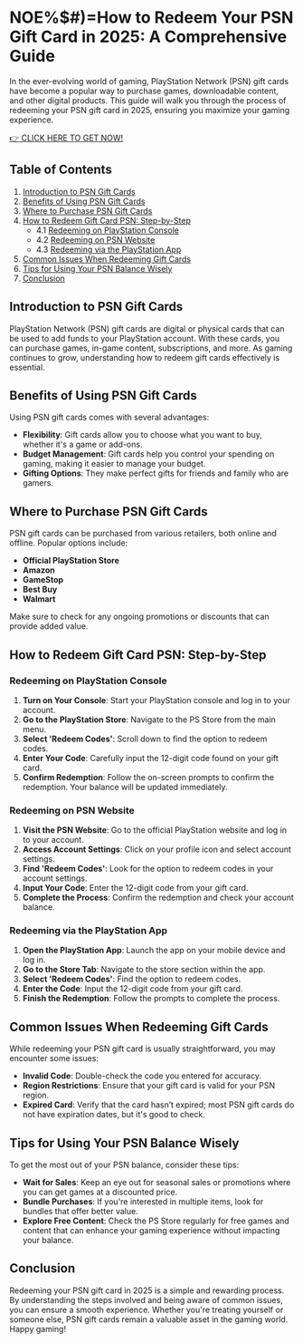 # NOE%$#)=How to Redeem Your PSN Gift Card in 2025: A Comprehensive Guide

In the ever-evolving world of gaming, PlayStation Network (PSN) gift cards have become a popular way to purchase games, downloadable content, and other digital products. This guide will walk you through the process of redeeming your PSN gift card in 2025, ensuring you maximize your gaming experience. 

[👉 CLICK HERE TO GET NOW!](https://tinyurl.com/ynxbz8dh)

## Table of Contents

1. [Introduction to PSN Gift Cards](#introduction-to-psn-gift-cards)
2. [Benefits of Using PSN Gift Cards](#benefits-of-using-psn-gift-cards)
3. [Where to Purchase PSN Gift Cards](#where-to-purchase-psn-gift-cards)
4. [How to Redeem Gift Card PSN: Step-by-Step](#how-to-redeem-gift-card-psn-step-by-step)
   - 4.1 [Redeeming on PlayStation Console](#redeeming-on-playstation-console)
   - 4.2 [Redeeming on PSN Website](#redeeming-on-psn-website)
   - 4.3 [Redeeming via the PlayStation App](#redeeming-via-the-playstation-app)
5. [Common Issues When Redeeming Gift Cards](#common-issues-when-redeeming-gift-cards)
6. [Tips for Using Your PSN Balance Wisely](#tips-for-using-your-psn-balance-wisely)
7. [Conclusion](#conclusion)

## Introduction to PSN Gift Cards

PlayStation Network (PSN) gift cards are digital or physical cards that can be used to add funds to your PlayStation account. With these cards, you can purchase games, in-game content, subscriptions, and more. As gaming continues to grow, understanding how to redeem gift cards effectively is essential.

## Benefits of Using PSN Gift Cards

Using PSN gift cards comes with several advantages:

- **Flexibility**: Gift cards allow you to choose what you want to buy, whether it's a game or add-ons.
- **Budget Management**: Gift cards help you control your spending on gaming, making it easier to manage your budget.
- **Gifting Options**: They make perfect gifts for friends and family who are gamers.

## Where to Purchase PSN Gift Cards

PSN gift cards can be purchased from various retailers, both online and offline. Popular options include:

- **Official PlayStation Store**
- **Amazon**
- **GameStop**
- **Best Buy**
- **Walmart**

Make sure to check for any ongoing promotions or discounts that can provide added value.

## How to Redeem Gift Card PSN: Step-by-Step

### Redeeming on PlayStation Console

1. **Turn on Your Console**: Start your PlayStation console and log in to your account.
2. **Go to the PlayStation Store**: Navigate to the PS Store from the main menu.
3. **Select 'Redeem Codes'**: Scroll down to find the option to redeem codes.
4. **Enter Your Code**: Carefully input the 12-digit code found on your gift card.
5. **Confirm Redemption**: Follow the on-screen prompts to confirm the redemption. Your balance will be updated immediately.

### Redeeming on PSN Website

1. **Visit the PSN Website**: Go to the official PlayStation website and log in to your account.
2. **Access Account Settings**: Click on your profile icon and select account settings.
3. **Find 'Redeem Codes'**: Look for the option to redeem codes in your account settings.
4. **Input Your Code**: Enter the 12-digit code from your gift card.
5. **Complete the Process**: Confirm the redemption and check your account balance.

### Redeeming via the PlayStation App

1. **Open the PlayStation App**: Launch the app on your mobile device and log in.
2. **Go to the Store Tab**: Navigate to the store section within the app.
3. **Select 'Redeem Codes'**: Find the option to redeem codes.
4. **Enter the Code**: Input the 12-digit code from your gift card.
5. **Finish the Redemption**: Follow the prompts to complete the process.

## Common Issues When Redeeming Gift Cards

While redeeming your PSN gift card is usually straightforward, you may encounter some issues:

- **Invalid Code**: Double-check the code you entered for accuracy.
- **Region Restrictions**: Ensure that your gift card is valid for your PSN region.
- **Expired Card**: Verify that the card hasn’t expired; most PSN gift cards do not have expiration dates, but it's good to check.

## Tips for Using Your PSN Balance Wisely

To get the most out of your PSN balance, consider these tips:

- **Wait for Sales**: Keep an eye out for seasonal sales or promotions where you can get games at a discounted price.
- **Bundle Purchases**: If you're interested in multiple items, look for bundles that offer better value.
- **Explore Free Content**: Check the PS Store regularly for free games and content that can enhance your gaming experience without impacting your balance.

## Conclusion

Redeeming your PSN gift card in 2025 is a simple and rewarding process. By understanding the steps involved and being aware of common issues, you can ensure a smooth experience. Whether you're treating yourself or someone else, PSN gift cards remain a valuable asset in the gaming world. Happy gaming!
